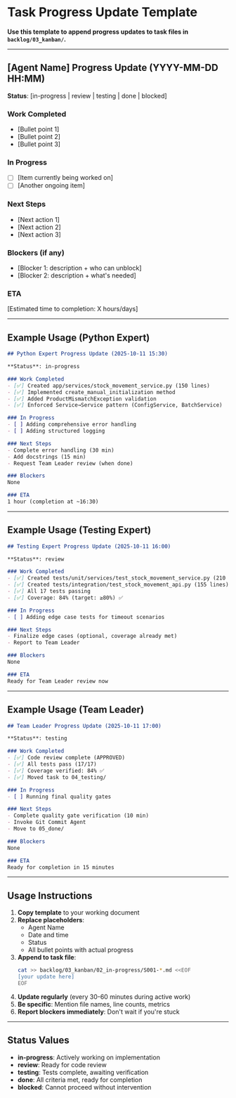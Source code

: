 # Task Progress Update Template

**Use this template to append progress updates to task files in `backlog/03_kanban/`.**

---

## [Agent Name] Progress Update (YYYY-MM-DD HH:MM)

**Status**: [in-progress | review | testing | done | blocked]

### Work Completed
- [Bullet point 1]
- [Bullet point 2]
- [Bullet point 3]

### In Progress
- [ ] [Item currently being worked on]
- [ ] [Another ongoing item]

### Next Steps
- [Next action 1]
- [Next action 2]
- [Next action 3]

### Blockers (if any)
- [Blocker 1: description + who can unblock]
- [Blocker 2: description + what's needed]

### ETA
[Estimated time to completion: X hours/days]

---

## Example Usage (Python Expert)

```markdown
## Python Expert Progress Update (2025-10-11 15:30)

**Status**: in-progress

### Work Completed
- [✅] Created app/services/stock_movement_service.py (150 lines)
- [✅] Implemented create_manual_initialization method
- [✅] Added ProductMismatchException validation
- [✅] Enforced Service→Service pattern (ConfigService, BatchService)

### In Progress
- [ ] Adding comprehensive error handling
- [ ] Adding structured logging

### Next Steps
- Complete error handling (30 min)
- Add docstrings (15 min)
- Request Team Leader review (when done)

### Blockers
None

### ETA
1 hour (completion at ~16:30)
```

---

## Example Usage (Testing Expert)

```markdown
## Testing Expert Progress Update (2025-10-11 16:00)

**Status**: review

### Work Completed
- [✅] Created tests/unit/services/test_stock_movement_service.py (210 lines)
- [✅] Created tests/integration/test_stock_movement_api.py (155 lines)
- [✅] All 17 tests passing
- [✅] Coverage: 84% (target: ≥80%) ✅

### In Progress
- [ ] Adding edge case tests for timeout scenarios

### Next Steps
- Finalize edge cases (optional, coverage already met)
- Report to Team Leader

### Blockers
None

### ETA
Ready for Team Leader review now
```

---

## Example Usage (Team Leader)

```markdown
## Team Leader Progress Update (2025-10-11 17:00)

**Status**: testing

### Work Completed
- [✅] Code review complete (APPROVED)
- [✅] All tests pass (17/17)
- [✅] Coverage verified: 84% ✅
- [✅] Moved task to 04_testing/

### In Progress
- [ ] Running final quality gates

### Next Steps
- Complete quality gate verification (10 min)
- Invoke Git Commit Agent
- Move to 05_done/

### Blockers
None

### ETA
Ready for completion in 15 minutes
```

---

## Usage Instructions

1. **Copy template** to your working document
2. **Replace placeholders**:
   - Agent Name
   - Date and time
   - Status
   - All bullet points with actual progress
3. **Append to task file**:
   ```bash
   cat >> backlog/03_kanban/02_in-progress/S001-*.md <<EOF
   [your update here]
   EOF
   ```
4. **Update regularly** (every 30-60 minutes during active work)
5. **Be specific**: Mention file names, line counts, metrics
6. **Report blockers immediately**: Don't wait if you're stuck

---

## Status Values

- **in-progress**: Actively working on implementation
- **review**: Ready for code review
- **testing**: Tests complete, awaiting verification
- **done**: All criteria met, ready for completion
- **blocked**: Cannot proceed without intervention
